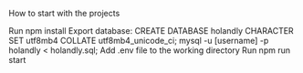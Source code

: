 How to start with the projects

Run npm install
Export database:
  CREATE DATABASE holandly CHARACTER SET utf8mb4 COLLATE utf8mb4_unicode_ci;
  mysql -u [username] -p holandly < holandly.sql;
Add .env file to the working directory
Run npm run start